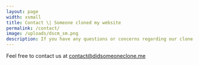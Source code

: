 ```yaml
---
layout: page
width: xsmall
title: Contact \| Someone cloned my website
permalink: /contact/
image: /uploads/dscm_sm.png
description: If you have any questions or concerns regarding our clone detection services, please don't hesitate to get in touch with us.
---
```


Feel free to contact us at <a href="mailto:contact@didsomeoneclone.me">contact@didsomeoneclone.me</a>
